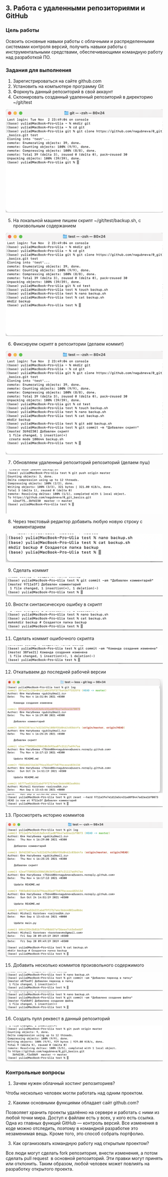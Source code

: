 


## 3. Работа с удаленными репозиториями и GitHub


### Цель работы

Освоить основные навыки работы с облачными и распределенными системами контроля версий, получить навыки работы с инструментальными средствами, обеспечивающими командную работу над разработкой ПО.


### Задания для выполнения



1. Зарегистрироваться на сайте github.com
2. Установить на компьютере программу Git
3. Форкнуть данный репозиторий в свой аккаунт
4. Склонировать созданный удаленный репозиторий в директорию ~/git/test

![screenshot](git/1.png)

5. На локальной машине пишем скрипт ~/git/test/backup.sh, с произвольным содержанием

![screenshot](git/2.png)

6. Фиксируем скрипт в репозитории (делаем коммит)

![screenshot](git/3.png)

7. Обновляем удаленный репозиторий репозиторий (делаем пуш)

![screenshot](git/4.png)

8. Через текстовый редактор добавить любую новую строку с комментарием

![screenshot](git/5.png)

9. Сделать коммит

![screenshot](git/6.png)

10. Вности синтаксическую ошибку в скрипт

![screenshot](git/7.png)

11. Сделать коммит ошибочного скрипта

![screenshot](git/8.png)

12. Откатываем до последней рабочей версии

![screenshot](git/9.png)
![screenshot](git/10.png)

13. Просмотреть историю коммитов

![screenshot](git/11.png)
![screenshot](git/12.png)

15. Добавить несколько коммитов произвольного содержимого

![screenshot](git/13.png)
![screenshot](git/14.png)

16. Создать пулл реквест в данный репозиторий

![screenshot](git/15.png)

### Контрольные вопросы



1. Зачем нужен облачный хостинг репозиториев?

Чтобы несколько человек могли работать над одним проектом.

2. Какими основными функциями обладает сайт github.com?

Позволяет хранить проекты удалённо на сервере и работать с ними из любой точки мира. Доступ к файлам есть у всех, у кого есть ссылка. 
Одна из главных функций GitHub — контроль версий. Все изменения в коде можно отследить, поэтому в командной разработке это незаменимая вещь.
Кроме того, это способ собрать портфолио.

3. Как организовать командную работу над открытым проектом?

Все люди могут сделать fork репозитория, внести изменения, а потом сделать pull request  в основной репозиторий. Эти правки могут принять или 
отклонить. Таким образом, любой человек может повлиять на разработку открытого проекта. 



